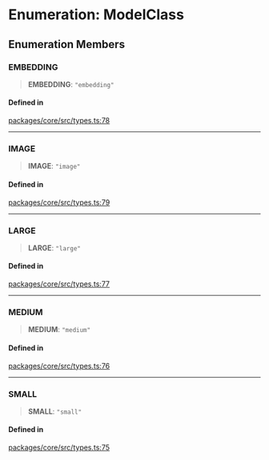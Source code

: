 # Enumeration: ModelClass

## Enumeration Members

### EMBEDDING

> **EMBEDDING**: `"embedding"`

#### Defined in

[packages/core/src/types.ts:78](https://github.com/ai16z/eliza/blob/7fcf54e7fb2ba027d110afcc319c0b01b3f181dc/packages/core/src/types.ts#L78)

***

### IMAGE

> **IMAGE**: `"image"`

#### Defined in

[packages/core/src/types.ts:79](https://github.com/ai16z/eliza/blob/7fcf54e7fb2ba027d110afcc319c0b01b3f181dc/packages/core/src/types.ts#L79)

***

### LARGE

> **LARGE**: `"large"`

#### Defined in

[packages/core/src/types.ts:77](https://github.com/ai16z/eliza/blob/7fcf54e7fb2ba027d110afcc319c0b01b3f181dc/packages/core/src/types.ts#L77)

***

### MEDIUM

> **MEDIUM**: `"medium"`

#### Defined in

[packages/core/src/types.ts:76](https://github.com/ai16z/eliza/blob/7fcf54e7fb2ba027d110afcc319c0b01b3f181dc/packages/core/src/types.ts#L76)

***

### SMALL

> **SMALL**: `"small"`

#### Defined in

[packages/core/src/types.ts:75](https://github.com/ai16z/eliza/blob/7fcf54e7fb2ba027d110afcc319c0b01b3f181dc/packages/core/src/types.ts#L75)
